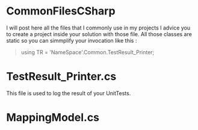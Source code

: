 # CommonFilesCSharp
I will post here all the files that I commonly use in my projects
I advice you to create a project inside your solution with those file.
All those classes are static so you can simmplify your invocation like this :
> using TR = 'NameSpace'.Common.TestResult_Printer;

# TestResult_Printer.cs
This file is used to log the result of your UnitTests.


# MappingModel.cs
